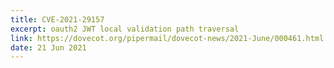 ```yaml
---
title: CVE-2021-29157
excerpt: oauth2 JWT local validation path traversal
link: https://dovecot.org/pipermail/dovecot-news/2021-June/000461.html
date: 21 Jun 2021
---
```


